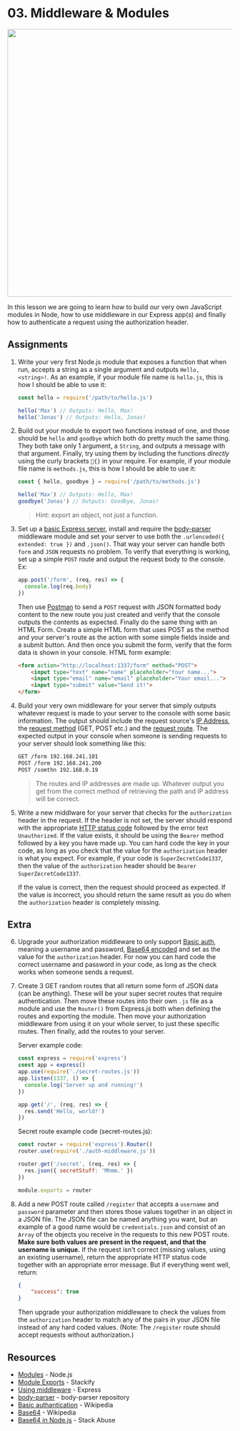# 03. Middleware & Modules
<img src="https://media.giphy.com/media/8vtv7AmxLzjLXp19Ds/giphy.gif" width="600">

In this lesson we are going to learn how to build our very own JavaScript modules in Node, how to use middleware in our Express app(s) and finally how to authenticate a request using the authorization header.

## Assignments

1.
    Write your very first Node.js module that exposes a function that when run, accepts a string as a single argument and outputs `Hello, <string>!`. As an example, if your module file name is `hello.js`, this is how I should be able to use it:
    ```javascript
    const hello = require('/path/to/hello.js')

    hello('Max') // Outputs: Hello, Max!
    hello('Jonas') // Outputs: Hello, Jonas!
    ```

2.
    Build out your module to export two functions instead of one, and those should be `hello` and `goodbye` which both do pretty much the same thing. They both take only 1 argument, a `String`, and outputs a message with that argument. Finally, try using them by including the functions *directly* using the curly brackets `{}` in your require. For example, if your module file name is `methods.js`, this is how I should be able to use it:
    ```javascript
    const { hello, goodbye } = require('/path/to/methods.js')

    hello('Max') // Outputs: Hello, Max!
    goodbye('Jonas') // Outputs: Goodbye, Jonas!
    ```

    > Hint: export an object, not just a function.

3.
    Set up a [basic Express server](https://github.com/themaxsandelin/wsp2/blob/master/03.%20Middleware%20%26%20Modules/examples/express.js), install and require the [body-parser](https://github.com/expressjs/body-parser) middleware module and set your server to use both the `.urlencoded({ extended: true })` and `.json()`. That way your server can handle both `form` and `JSON` requests no problem. To verify that everything is working, set up a simple `POST` route and output the request body to the console. Ex:
    ```javascript
    app.post('/form', (req, res) => {
      console.log(req.body)
    })
    ```
    Then use [Postman](https://getpostman.com) to send a `POST` request with JSON formatted body content to the new route you just created and verify that the console outputs the contents as expected.
    Finally do the same thing with an HTML Form. Create a simple HTML form that uses POST as the method and your server's route as the action with some simple fields inside and a submit button. And then once you submit the form, verify that the form data is shown in your console. HTML form example:
    ```HTML
    <form action="http://localhost:1337/form" method="POST">
        <input type="text" name="name" placeholder="Your name...">
        <input type="email" name="email" placeholder="Your email...">
        <input type="submit" value="Send it!">
    </form>
    ```

4.
    Build your very own middleware for your server that simply outputs whatever request is made to your server to the console with some basic information. The output should include the request source's [IP Address](https://stackoverflow.com/a/10849772), the [request method](https://stackoverflow.com/a/11176846) (GET, POST etc.) and the [request route](https://stackoverflow.com/a/12527220). The expected output in your console when someone is sending requests to your server should look something like this:
    ```bash
    GET /form 192.168.241.101
    POST /form 192.168.241.200
    POST /somthn 192.168.0.19
    ```
    > The routes and IP addresses are made up. Whatever output you get from the correct method of retrieving the path and IP address will be correct.

5.
    Write a new middlware for your server that checks for the `authorization` header in the request. If the header is not set, the server should respond with the appropriate [HTTP status code](https://en.wikipedia.org/wiki/List_of_HTTP_status_codes) followed by the error text `Unauthorized`. If the value exists, it should be using the `Bearer` method followed by a key you have made up. You can hard code the key in your code, as long as you check that the value for the `authorization` header is what you expect. For example, if your code is `SuperZecretCode1337`, then the value of the `authorization` header should be `Bearer SuperZecretCode1337`.

    If the value is correct, then the request should proceed as expected. If the value is incorrect, you should return the same result as you do when the `authorization` header is completely missing.

## Extra

6.
    Upgrade your authorization middleware to only support [Basic auth](https://en.wikipedia.org/wiki/Basic_access_authentication), meaning a username and password, [Base64 encoded](https://stackabuse.com/encoding-and-decoding-base64-strings-in-node-js/) and set as the value for the `authorization` header. For now you can hard code the correct username and password in your code, as long as the check works when someone sends a request.

7.
    Create 3 GET random routes that all return some form of JSON data (can be anything). These will be your super secret routes that require authentication. Then move these routes into their own `.js` file as a module and use the `Router()` from Express.js both when defining the routes and exporting the module. Then move your authorization middleware from using it on your whole server, to just these specific routes. Then finally, add the routes to your server.

    Server example code:
    ```javascript
    const express = require('express')
    const app = express()
    app.use(require('./secret-routes.js'))
    app.listen(1337, () => {
      console.log('Server up and running!')
    })

    app.get('/', (req, res) => {
      res.send('Hello, world!')
    })
    ```

    Secret route example code (secret-routes.js):
    ```javascript
    const router = require('express').Router()
    router.use(require('./auth-middleware.js'))

    router.get('/secret', (req, res) => {
      res.json({ secretStuff: 'Mhmm.' })
    })

    module.exports = router
    ```

8.
    Add a new POST route called `/register` that accepts a `username` and `password` parameter and then stores those values together in an object in a JSON file. The JSON file can be named anything you want, but an example of a good name would be `credentials.json` and consist of an `Array` of the objects you receive in the requests to this new POST route. **Make sure both values are present in the request, and that the username is unique.** If the request isn't correct (missing values, using an existing username), return the appropriate HTTP status code together with an appropriate error message. But if everything went well, return:
    ```json
    {
        "success": true
    }
    ```

    Then upgrade your authorization middleware to check the values from the `authorization` header to match any of the pairs in your JSON file instead of any hard coded values. (Note: The `/register` route should accept requests without authorization.)


## Resources

- [Modules](https://nodejs.org/api/modules.html) - Node.js
- [Module Exports](https://stackify.com/node-js-module-exports/) - Stackify
- [Using middleware](https://expressjs.com/en/guide/using-middleware.html) - Express
- [body-parser](https://github.com/expressjs/body-parser) - body-parser repository
- [Basic authantication](https://en.wikipedia.org/wiki/Basic_access_authentication) - Wikipedia
- [Base64](https://en.wikipedia.org/wiki/Base64) - Wikipedia
- [Base64 in Node.js](https://stackabuse.com/encoding-and-decoding-base64-strings-in-node-js/) - Stack Abuse